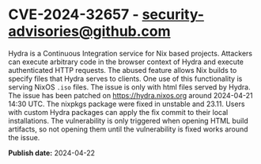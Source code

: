 # CVE-2024-32657 - security-advisories@github.com

Hydra is a Continuous Integration service for Nix based projects. Attackers can execute arbitrary code in the browser context of Hydra and execute authenticated HTTP requests. The abused feature allows Nix builds to specify files that Hydra serves to clients. One use of this functionality is serving NixOS `.iso` files. The issue is only with html files served by Hydra. The issue has been patched on https://hydra.nixos.org around 2024-04-21 14:30 UTC. The nixpkgs package were fixed in unstable and 23.11. Users with custom Hydra packages can apply the fix commit to their local installations. The vulnerability is only triggered when opening HTML build artifacts, so not opening them until the vulnerability is fixed works around the issue.

**Publish date:** 2024-04-22
